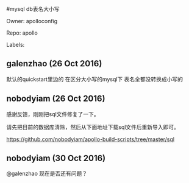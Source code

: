 #mysql db表名大小写

Owner: apolloconfig

Repo: apollo

Labels: 

## galenzhao (26 Oct 2016)

默认的quickstart里边的
在区分大小写的mysql下 表名全都没转换成小写的


## nobodyiam (26 Oct 2016)

感谢反馈，刚刚把sql文件修复了一下。

请先把目前的数据库清除，然后从下面地址下载sql文件后重新导入即可。

https://github.com/nobodyiam/apollo-build-scripts/tree/master/sql


## nobodyiam (30 Oct 2016)

@galenzhao 现在是否还有问题？


